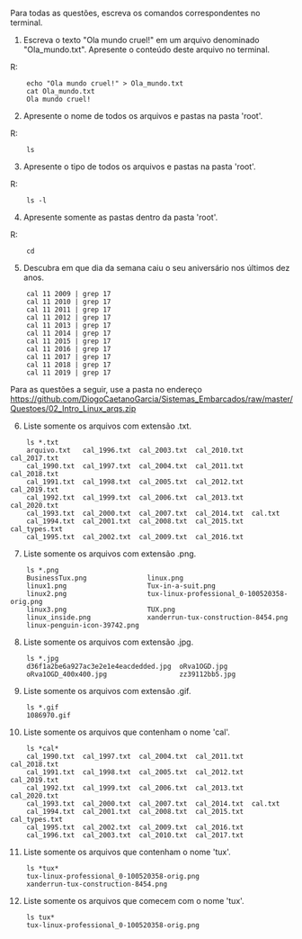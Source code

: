 Para todas as questões, escreva os comandos correspondentes no terminal.

1. Escreva o texto "Ola mundo cruel!" em um arquivo denominado "Ola_mundo.txt". Apresente o conteúdo deste arquivo no terminal.
	
R:	
```script
	echo "Ola mundo cruel!" > Ola_mundo.txt
	cat Ola_mundo.txt
	Ola mundo cruel!
```
	

2. Apresente o nome de todos os arquivos e pastas na pasta 'root'.

R: 
```script
	ls
```

3. Apresente o tipo de todos os arquivos e pastas na pasta 'root'.

R: 
```script
	ls -l
```

4. Apresente somente as pastas dentro da pasta 'root'.

R: 
```script
	cd 
```

5. Descubra em que dia da semana caiu o seu aniversário nos últimos dez anos.

```script
	cal 11 2009 | grep 17
	cal 11 2010 | grep 17
	cal 11 2011 | grep 17
	cal 11 2012 | grep 17
	cal 11 2013 | grep 17
	cal 11 2014 | grep 17
	cal 11 2015 | grep 17
	cal 11 2016 | grep 17
	cal 11 2017 | grep 17
	cal 11 2018 | grep 17
	cal 11 2019 | grep 17

```

Para as questões a seguir, use a pasta no endereço https://github.com/DiogoCaetanoGarcia/Sistemas_Embarcados/raw/master/Questoes/02_Intro_Linux_arqs.zip

6. Liste somente os arquivos com extensão .txt.

```script
	ls *.txt
	arquivo.txt   cal_1996.txt  cal_2003.txt  cal_2010.txt  cal_2017.txt
	cal_1990.txt  cal_1997.txt  cal_2004.txt  cal_2011.txt  cal_2018.txt
	cal_1991.txt  cal_1998.txt  cal_2005.txt  cal_2012.txt  cal_2019.txt
	cal_1992.txt  cal_1999.txt  cal_2006.txt  cal_2013.txt  cal_2020.txt
	cal_1993.txt  cal_2000.txt  cal_2007.txt  cal_2014.txt  cal.txt
	cal_1994.txt  cal_2001.txt  cal_2008.txt  cal_2015.txt  cal_types.txt
	cal_1995.txt  cal_2002.txt  cal_2009.txt  cal_2016.txt

```


7. Liste somente os arquivos com extensão .png.

```script
	ls *.png
	BusinessTux.png               linux.png
	linux1.png                    Tux-in-a-suit.png
	linux2.png                    tux-linux-professional_0-100520358-orig.png
	linux3.png                    TUX.png
	linux_inside.png              xanderrun-tux-construction-8454.png
	linux-penguin-icon-39742.png

```

8. Liste somente os arquivos com extensão .jpg.

```script
	ls *.jpg
	d36f1a2be6a927ac3e2e1e4eacdedded.jpg  oRva1OGD.jpg
	oRva1OGD_400x400.jpg                  zz39112bb5.jpg

```

9. Liste somente os arquivos com extensão .gif.

```script
	ls *.gif
	1086970.gif

```

10. Liste somente os arquivos que contenham o nome 'cal'.

```script
	ls *cal*
	cal_1990.txt  cal_1997.txt  cal_2004.txt  cal_2011.txt  cal_2018.txt
	cal_1991.txt  cal_1998.txt  cal_2005.txt  cal_2012.txt  cal_2019.txt
	cal_1992.txt  cal_1999.txt  cal_2006.txt  cal_2013.txt  cal_2020.txt
	cal_1993.txt  cal_2000.txt  cal_2007.txt  cal_2014.txt  cal.txt
	cal_1994.txt  cal_2001.txt  cal_2008.txt  cal_2015.txt  cal_types.txt
	cal_1995.txt  cal_2002.txt  cal_2009.txt  cal_2016.txt
	cal_1996.txt  cal_2003.txt  cal_2010.txt  cal_2017.txt
```

11. Liste somente os arquivos que contenham o nome 'tux'.

```script
	ls *tux*
	tux-linux-professional_0-100520358-orig.png
	xanderrun-tux-construction-8454.png
```

12. Liste somente os arquivos que comecem com o nome 'tux'.

```script
	ls tux*
	tux-linux-professional_0-100520358-orig.png
```
